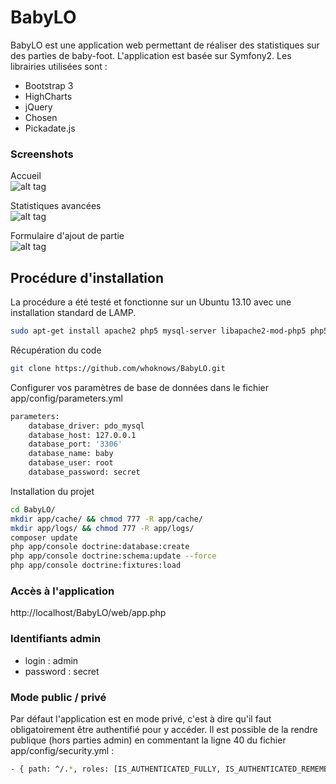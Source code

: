 # BabyLO

BabyLO est une application web permettant de réaliser des statistiques sur des parties de baby-foot.
L'application est basée sur Symfony2.
Les librairies utilisées sont :
- Bootstrap 3
- HighCharts
- jQuery
- Chosen
- Pickadate.js

### Screenshots

Accueil  
![alt tag](http://i.imgur.com/W1fjD1il.png)

Statistiques avancées  
![alt tag](http://i.imgur.com/Ya76QHHl.png)

Formulaire d'ajout de partie  
![alt tag](http://i.imgur.com/Io23umVl.png)

## Procédure d'installation

La procédure a été testé et fonctionne sur un Ubuntu 13.10 avec une installation standard de LAMP.

```bash
sudo apt-get install apache2 php5 mysql-server libapache2-mod-php5 php5-mysql
```

Récupération du code
```bash
git clone https://github.com/whoknows/BabyLO.git
```

Configurer vos paramètres de base de données dans le fichier app/config/parameters.yml

```bash
parameters:
    database_driver: pdo_mysql
    database_host: 127.0.0.1
    database_port: '3306'
    database_name: baby
    database_user: root
    database_password: secret
```

Installation du projet
```bash
cd BabyLO/
mkdir app/cache/ && chmod 777 -R app/cache/
mkdir app/logs/ && chmod 777 -R app/logs/
composer update
php app/console doctrine:database:create
php app/console doctrine:schema:update --force
php app/console doctrine:fixtures:load
```

### Accès à l'application

http://localhost/BabyLO/web/app.php

### Identifiants admin

- login : admin
- password : secret

### Mode public / privé

Par défaut l'application est en mode privé, c'est à dire qu'il faut obligatoirement être authentifié pour y accéder.
Il est possible de la rendre publique (hors parties admin) en commentant la ligne 40 du fichier app/config/security.yml :

```bash
- { path: ^/.*, roles: [IS_AUTHENTICATED_FULLY, IS_AUTHENTICATED_REMEMBERED] }
```
